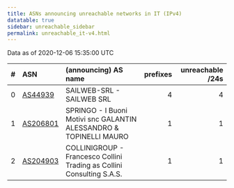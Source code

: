 ```yaml
---
title: ASNs announcing unreachable networks in IT (IPv4)
datatable: true
sidebar: unreachable_sidebar
permalink: unreachable_it-v4.html
---
```


Data as of 2020-12-06 15:35:00 UTC


<div class="datatable-begin"></div>

|   # | ASN                                      | (announcing) AS name                                                   |   prefixes |   unreachable /24s |
|----:|:-----------------------------------------|:-----------------------------------------------------------------------|-----------:|-------------------:|
|   0 | [AS44939](unreachable_AS44939-v4.html)   | SAILWEB-SRL - SAILWEB SRL                                              |          4 |                  4 |
|   1 | [AS206801](unreachable_AS206801-v4.html) | SPRINGO - I Buoni Motivi snc GALANTIN ALESSANDRO &amp; TOPINELLI MAURO |          1 |                  1 |
|   2 | [AS204903](unreachable_AS204903-v4.html) | COLLINIGROUP - Francesco Collini Trading as Collini Consulting S.A.S.  |          1 |                  1 |

<div class="datatable-end"></div>
